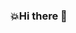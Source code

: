 ### 💥Hi there 👋

<!--
**myagjz/myagjz** is a ✨ _special_ ✨ repository because its `README.md` (this file) appears on your GitHub profile.

[![myagiz's 42 stats](https://badge.mediaplus.ma/binary/myagiz?1337Badge=off&UM6P=off)](https://github.com/oakoudad/badge42)

Here are some ideas to get you started:

- 🔭 I’m currently working on ...
- 🌱 I’m currently learning ...
- 👯 I’m looking to collaborate on ...
- 🤔 I’m looking for help with ...
- 💬 Ask me about ...
- 📫 How to reach me: ...
- 😄 Pronouns: ...
- ⚡ Fun fact: ...
-->
